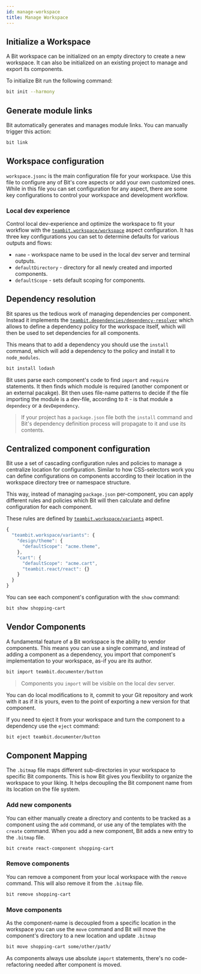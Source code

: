 ```yaml
---
id: manage-workspace
title: Manage Workspace
---
```


## Initialize a Workspace

A Bit workspace can be initialized on an empty directory to create a new workspace. It can also be initialized on an existing project to manage and export its components.

To initialize Bit run the following command:

```sh
bit init --harmony
```

## Generate module links

Bit automatically generates and manages module links. You can manually trigger this action:

```sh
bit link
```

## Workspace configuration

`workspace.jsonc` is the main configuration file for your workspace. Use this file to configure any of Bit's core aspects or add your own customized ones.  
While in this file you can set configuration for any aspect, there are some key configurations to control your workspace and development workflow.

### Local dev experience

Control local dev-experience and optimize the workspace to fit your workflow with the [`teambit.workspace/workspace`](https://bit.dev/teambit/workspace/workspace) aspect configuration. It has three key configurations you can set to determine defaults for various outputs and flows:

- `name` - workspace name to be used in the local dev server and terminal outputs.
- `defaultDirectory` - directory for all newly created and imported components.
- `defaultScope` - sets default scoping for components.

## Dependency resolution

Bit spares us the tedious work of managing dependencies per component. Instead it implements the [`teambit.dependencies/dependency-resolver`](aspects/dependency-resolver) which allows to define a dependency policy for the workspace itself, which will then be used to set dependencies for all components.

This means that to add a dependency you should use the `install` command, which will add a dependency to the policy and install it to `node_modules`.

```sh
bit install lodash
```

Bit uses parse each component's code to find `import` and `require` statements. It then finds which module is required (another component or an external pacakge). Bit then uses file-name patterns to decide if the file importing the module is a dev-file, according to it - is that module a `dependecy` or a `devDependency`.

> If your project has a `package.json` file both the `install` command and Bit's dependency definition process will propagate to it and use its contents.

## Centralized component configuration

Bit use a set of cascading configuration rules and policies to manage a centralize location for configuration. Similar to how CSS-selectors work you can define configurations on components according to their location in the workspace directory tree or namespace structure.

This way, instead of managing `package.json` per-component, you can apply different rules and policies which Bit will then calculate and define configuration for each component.

These rules are defined by [`teambit.workspace/variants`](aspects/variants) aspect.

```jsx
{
  "teambit.workspace/variants": {
    "design/theme": {
      "defaultScope": "acme.theme",
    },
    "cart": {
      "defaultScope": "acme.cart",
      "teambit.react/react": {}
    }
  }
}
```

You can see each component's configuration with the `show` command:

```sh
bit show shopping-cart
```

## Vendor Components

A fundamental feature of a Bit workspace is the ability to vendor components. This means you can use a single command, and instead of adding a component as a dependency, you import that component's implementation to your workspace, as-if you are its author.

```sh
bit import teambit.documenter/button
```

> Components you `import` will be visible on the local dev server.

You can do local modifications to it, commit to your Git repository and work with it as if it is yours, even to the point of exporting a new version for that component.

If you need to eject it from your workspace and turn the component to a dependency use the `eject` command:

```sh
bit eject teambit.documenter/button
```

## Component Mapping

The `.bitmap` file maps different sub-directories in your workspace to specific Bit components. This is how Bit gives you flexibility to organize the workspace to your liking. It helps decoupling the Bit component name from its location on the file system.

### Add new components

You can either manually create a directory and contents to be tracked as a component using the `add` command, or use any of the templates with the `create` command. When you add a new component, Bit adds a new entry to the `.bitmap` file.

```sh
bit create react-component shopping-cart
```

### Remove components

You can remove a component from your local workspace with the `remove` command. This will also remove it from the `.bitmap` file.

```sh
bit remove shopping-cart
```

### Move components

As the component-name is decoupled from a specific location in the workspace you can use the `move` command and Bit will move the component's directory to a new location and update `.bitmap`

```sh
bit move shopping-cart some/other/path/
```

As components always use absolute `import` statements, there's no code-refactoring needed after component is moved.
